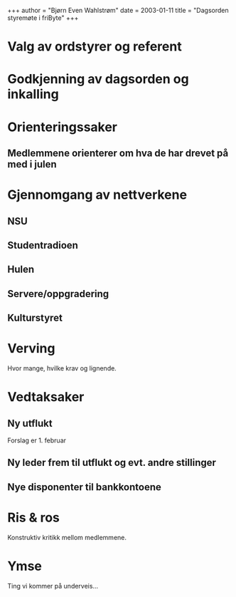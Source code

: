 +++
author = "Bjørn Even Wahlstrøm"
date = 2003-01-11
title = "Dagsorden styremøte i friByte"
+++

# Valg av ordstyrer og referent

# Godkjenning av dagsorden og inkalling

# Orienteringssaker

## Medlemmene orienterer om hva de har drevet på med i julen

# Gjennomgang av nettverkene

## NSU

## Studentradioen

## Hulen

## Servere/oppgradering

## Kulturstyret

# Verving

Hvor mange, hvilke krav og lignende.

# Vedtaksaker

## Ny utflukt

Forslag er 1. februar

## Ny leder frem til utflukt og evt. andre stillinger

## Nye disponenter til bankkontoene

# Ris & ros

Konstruktiv kritikk mellom medlemmene.

# Ymse

Ting vi kommer på underveis\...
